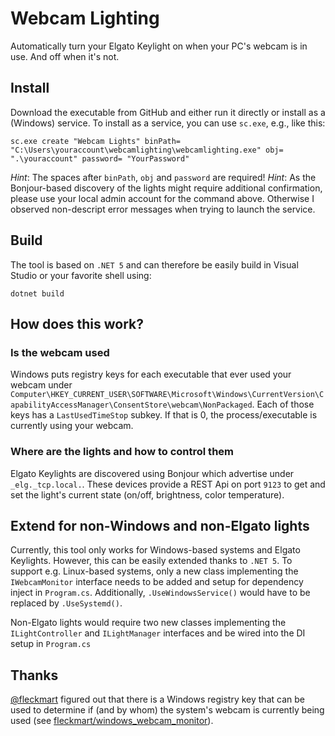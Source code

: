 # Webcam Lighting

Automatically turn your Elgato Keylight on when your PC's webcam is in use. And off when it's not.

## Install

Download the executable from GitHub and either run it directly or install as a (Windows) service.
To install as a service, you can use `sc.exe`, e.g., like this:

```shell
sc.exe create "Webcam Lights" binPath= "C:\Users\youraccount\webcamlighting\webcamlighting.exe" obj= ".\youraccount" password= "YourPassword"
```

*Hint*: The spaces after `binPath`, `obj` and `password` are required!
*Hint*: As the Bonjour-based discovery of the lights might require additional confirmation, please use your local admin account for the command above. Otherwise I observed non-descript error messages when trying to launch the service.

## Build

The tool is based on `.NET 5` and can therefore be easily build in Visual Studio or your favorite shell using:

```shell
dotnet build
```

## How does this work?

### Is the webcam used

Windows puts registry keys for each executable that ever used your webcam under `Computer\HKEY_CURRENT_USER\SOFTWARE\Microsoft\Windows\CurrentVersion\CapabilityAccessManager\ConsentStore\webcam\NonPackaged`. Each of those keys has a `LastUsedTimeStop` subkey.
If that is 0, the process/executable is currently using your webcam.

### Where are the lights and how to control them

Elgato Keylights are discovered using Bonjour which advertise under `_elg._tcp.local.`.
These devices provide a REST Api on port `9123` to get and set the light's current state (on/off, brightness, color temperature).

## Extend for non-Windows and non-Elgato lights

Currently, this tool only works for Windows-based systems and Elgato Keylights. However, this can be easily extended thanks to `.NET 5`.
To support e.g. Linux-based systems, only a new class implementing the `IWebcamMonitor` interface needs to be added and setup for dependency inject in `Program.cs`.
Additionally, `.UseWindowsService()` would have to be replaced by `.UseSystemd()`.

Non-Elgato lights would require two new classes implementing the `ILightController` and `ILightManager` interfaces and be wired into the DI setup in `Program.cs`

## Thanks

[@fleckmart](https://github.com/flecmart) figured out that there is a Windows registry key that can be used to determine if (and by whom) the system's webcam is currently being used (see [fleckmart/windows_webcam_monitor](https://github.com/flecmart/windows_webcam_monitor)).

